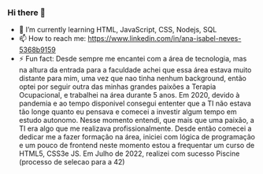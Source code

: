 ### Hi there 👋



- 🌱 I’m currently learning HTML, JavaScript, CSS, Nodejs, SQL
- 📫 How to reach me: https://www.linkedin.com/in/ana-isabel-neves-5368b9159
- ⚡ Fun fact: Desde sempre me encantei com a área de tecnologia, mas na altura da entrada para a faculdade achei que essa área estava muito distante para mim, uma vez que nao tinha nenhum background, então optei por seguir outra das minhas grandes paixões a Terapia Ocupacional, e trabalhei na área durante 5 anos. Em 2020, devido à pandemia e ao tempo disponivel consegui ententer que a TI não estava tão longe quanto eu pensava  e comecei a investir algum tempo em estudo autonomo. Nesse momento entendi, que mais que uma paixão, a TI era algo que me realizava profissionalmente. Desde então comecei a dedicar me a fazer formação na área, iniciei com lógica de programação  e um pouco de frontend neste momento estou a frequentar um curso de HTML5, CSS3e JS. Em Julho de 2022, realizei  com sucesso Piscine (processo de selecao para a 42)
